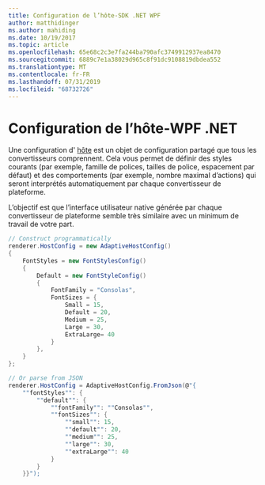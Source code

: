```yaml
---
title: Configuration de l’hôte-SDK .NET WPF
author: matthidinger
ms.author: mahiding
ms.date: 10/19/2017
ms.topic: article
ms.openlocfilehash: 65e68c2c3e7fa244ba790afc3749912937ea8470
ms.sourcegitcommit: 6889c7e1a38029d965c8f91dc9108819dbdea552
ms.translationtype: MT
ms.contentlocale: fr-FR
ms.lasthandoff: 07/31/2019
ms.locfileid: "68732726"
---
```

# <a name="host-config---net-wpf"></a>Configuration de l’hôte-WPF .NET

Une configuration d' [hôte](../../../rendering-cards/host-config.md) est un objet de configuration partagé que tous les convertisseurs comprennent. Cela vous permet de définir des styles courants (par exemple, famille de polices, tailles de police, espacement par défaut) et des comportements (par exemple, nombre maximal d’actions) qui seront interprétés automatiquement par chaque convertisseur de plateforme. 

L’objectif est que l’interface utilisateur native générée par chaque convertisseur de plateforme semble très similaire avec un minimum de travail de votre part.

```csharp
// Construct programmatically
renderer.HostConfig = new AdaptiveHostConfig()
{
    FontStyles = new FontStylesConfig()
    {
        Default = new FontStyleConfig()
        {
            FontFamily = "Consolas",
            FontSizes = {
                Small = 15,
                Default = 20,
                Medium = 25,
                Large = 30,
                ExtraLarge= 40
            }
        },
    }
};

// Or parse from JSON
renderer.HostConfig = AdaptiveHostConfig.FromJson(@"{
    ""fontStyles"": {
        ""default"": {
            ""fontFamily"": ""Consolas"",
            ""fontSizes"": {
                ""small"": 15,
                ""default"": 20,
                ""medium"": 25,
                ""large"": 30,
                ""extraLarge"": 40
            }
        }
    }}");
```
